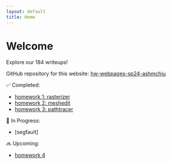```yaml
---
layout: default
title: Home
---
```


# Welcome

Explore our 184 writeups!

GitHub repository for this website: [hw-webpages-sp24-ashmchiu](https://github.com/cal-cs184-student/hw-webpages-sp24-ashmchiu)

✅ Completed:
- [homework 1: rasterizer](/hw1.md)
- [homework 2: meshedit](/hw2.md)
- [homework 3: pathtracer](/hw3.md)

🚧 In Progress:
- [segfault]

🔜 Upcoming:
- [homework 4](/hw-webpages-sp24-ashmchiu/hw4)